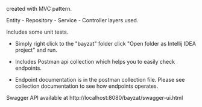 created with MVC pattern.

Entity - Repository - Service - Controller
layers used.

Includes some unit tests.

- Simply right click to the "bayzat" folder click 
  "Open folder as Intellij IDEA project" and run.

- Includes Postman api collection which helps you to easily
check endpoints.

- Endpoint documentation is in the postman collection file. Please see collection documentation to see
how endpoints operates.


Swagger API available at http://localhost:8080/bayzat/swagger-ui.html